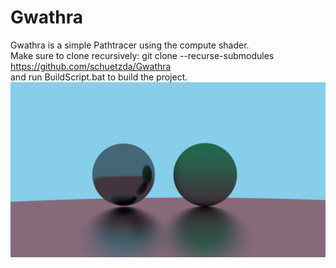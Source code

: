 # Gwathra
Gwathra is a simple Pathtracer using the compute shader. <br />
Make sure to clone recursively: git clone --recurse-submodules https://github.com/schuetzda/Gwathra <br />
and run BuildScript.bat to build the project.
![](https://github.com/schuetzda/Gwathra/blob/main/pictures/GwathraScreenshot1.PNG?raw=true)
